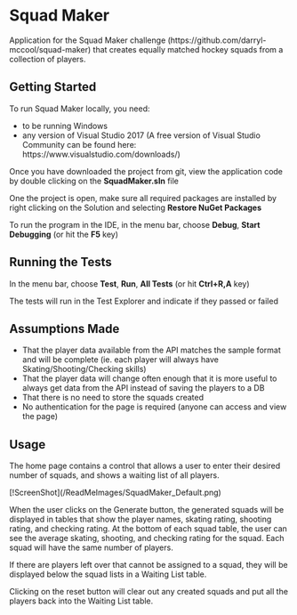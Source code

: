 <h1>Squad Maker</h1>
<p>Application for the Squad Maker challenge (https://github.com/darryl-mccool/squad-maker) that creates equally matched hockey squads from a collection of players.</p>
<h2>Getting Started</h2>
<p>To run Squad Maker locally, you need:</p>
<ul>
  <li>to be running Windows</li>
  <li>any version of Visual Studio 2017 (A free version of Visual Studio Community can be found here: https://www.visualstudio.com/downloads/)</li>
</ul>
<p>Once you have downloaded the project from git, view the application code by double clicking on the <b>SquadMaker.sln</b> file</p>
<p>One the project is open, make sure all required packages are installed by right clicking on the Solution and selecting <b>Restore NuGet Packages</b></p>
<p>To run the program in the IDE, in the menu bar, choose <b>Debug</b>, <b>Start Debugging</b> (or hit the <b>F5</b> key)</p>
<h2>Running the Tests</h2>
<p>In the menu bar, choose <b>Test</b>, <b>Run</b>, <b>All Tests</b> (or hit <b>Ctrl+R,A</b> key)</p>
<p>The tests will run in the Test Explorer and indicate if they passed or failed</p>
<h2>Assumptions Made</h2>
<ul>
  <li>That the player data available from the API matches the sample format and will be complete (ie. each player will always have Skating/Shooting/Checking skills)</li>
  <li>That the player data will change often enough that it is more useful to always get data from the API instead of saving the players to a DB</li>
  <li>That there is no need to store the squads created</li>
  <li>No authentication for the page is required (anyone can access and view the page)</li>
</ul>
<h2>Usage</h2>
<p>The home page contains a control that allows a user to enter their desired number of squads, and shows a waiting list of all players.</p>
[!ScreenShot](/ReadMeImages/SquadMaker_Default.png)
<p>When the user clicks on the Generate button, the generated squads will be displayed in tables that show the player names, skating rating, shooting rating, and checking rating. At the bottom of each squad table, the user can see the average skating, shooting, and checking rating for the squad. Each squad will have the same number of players.</p>
<p>If there are players left over that cannot be assigned to a squad, they will be displayed below the squad lists in a Waiting List table.</p>
<p>Clicking on the reset button will clear out any created squads and put all the players back into the Waiting List table.</p>
